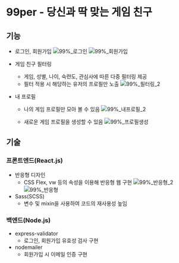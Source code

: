 # 99per - 당신과 딱 맞는 게임 친구
## 기능
* 로그인, 회원가입
  ![99%_로그인](https://github.com/creamy-ocean/e-commerce/assets/93719660/dd4003fd-c648-4624-a027-dc469112fe8d)
  ![99%_회원가입](https://github.com/creamy-ocean/e-commerce/assets/93719660/7dea952b-f5e2-4e46-bff7-46d2cd07b977)
  
* 게임 친구 필터링
  - 게임, 성별, 나이, 숙련도, 관심사에 따른 다중 필터링 제공
  - 필터 적용 시 해당하는 유저의 프로필만 노출
  ![99%_필터링_2](https://github.com/creamy-ocean/e-commerce/assets/93719660/0af3c01b-bfec-40ce-93c6-f8eb666eda06)
  
* 내 프로필
  - 나의 게임 프로필만 모아 볼 수 있음
  ![99%_내프로필_2](https://github.com/creamy-ocean/e-commerce/assets/93719660/ef6fbdea-ae41-4fbe-81c9-8c1840fe679d)
  
  - 새로운 게임 프로필을 생성할 수 있음
  ![99%_프로필생성](https://github.com/creamy-ocean/e-commerce/assets/93719660/df65a452-9990-4a90-ab65-04538f2cf03a)

## 기술
### 프론트엔드(React.js)
* 반응형 디자인
  - CSS Flex, vw 등의 속성을 이용해 반응형 웹 구현
  ![99%_반응형_2](https://github.com/creamy-ocean/e-commerce/assets/93719660/071a1645-a185-4d23-864a-6480061091eb)
  ![99%_반응형](https://github.com/creamy-ocean/e-commerce/assets/93719660/a603c664-0c72-4729-a489-a5db27ed0c50)
* Sass(SCSS)
  - 변수 및 mixin을 사용하여 코드의 재사용성 높임
  
### 백엔드(Node.js)
* express-validator
  - 로그인, 회원가입 유효성 검사 구현
* nodemailer
  - 회원가입 시 이메일 인증 구현
